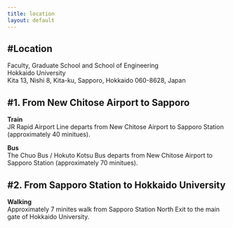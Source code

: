 ```yaml
---
title: location
layout: default
---
```


#Location
------------------------------------
Faculty, Graduate School and School of Engineering<br>
Hokkaido University<br>
Kita 13, Nishi 8, Kita-ku, Sapporo, Hokkaido 060-8628, Japan<br>

#1. From New Chitose Airport to Sapporo 
--------------------------------------
<strong>Train</strong><br>
JR Rapid Airport Line departs from New Chitose Airport to Sapporo Station (approximately 40 minitues).<br>

<strong>Bus</strong><br>
The Chuo Bus / Hokuto Kotsu Bus departs from New Chitose Airport to Sapporo Station (approximately 70 minitues).<br>

#2. From Sapporo Station to Hokkaido University
--------------------------------------
<strong>Walking</strong><br>
Approximately 7 minites walk from Sapporo Station North Exit to the main gate of Hokkaido University.




